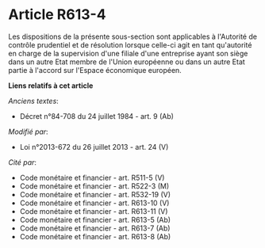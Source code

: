 # Article R613-4

Les dispositions de la présente sous-section sont applicables à l'Autorité de contrôle prudentiel et de résolution lorsque
celle-ci agit en tant qu'autorité en charge de la supervision d'une filiale d'une entreprise ayant son siège dans un autre
Etat membre de l'Union européenne ou dans un autre Etat partie à l'accord sur l'Espace économique européen.

**Liens relatifs à cet article**

_Anciens textes_:

  - Décret n°84-708 du 24 juillet 1984 - art. 9 (Ab)

_Modifié par_:

  - Loi n°2013-672 du 26 juillet 2013 - art. 24 (V)

_Cité par_:

  - Code monétaire et financier - art. R511-5 (V)
  - Code monétaire et financier - art. R522-3 (M)
  - Code monétaire et financier - art. R532-19 (V)
  - Code monétaire et financier - art. R613-10 (V)
  - Code monétaire et financier - art. R613-11 (V)
  - Code monétaire et financier - art. R613-5 (Ab)
  - Code monétaire et financier - art. R613-7 (Ab)
  - Code monétaire et financier - art. R613-8 (Ab)
